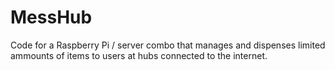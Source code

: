 # MessHub
Code for a Raspberry Pi / server combo that manages and dispenses limited ammounts of items to users at hubs connected to the internet.
